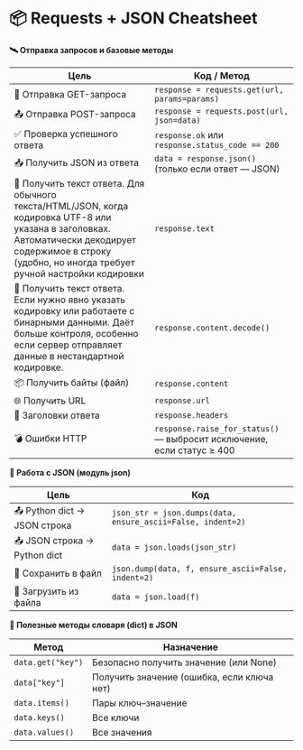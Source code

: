 # **📦 Requests + JSON Cheatsheet**

**🛰️ Отправка запросов и базовые методы**

| Цель                          | Код / Метод                                                                 |
|------------------------------|-----------------------------------------------------------------------------|
| 📡 Отправка GET-запроса      | `response = requests.get(url, params=params)`                              |
| 📤 Отправка POST-запроса     | `response = requests.post(url, json=data)`                                 |
| ✅ Проверка успешного ответа | `response.ok` или `response.status_code == 200`                            |
| 📥 Получить JSON из ответа   | `data = response.json()` (только если ответ — JSON)                        |
| 📄 Получить текст ответа. Для обычного текста/HTML/JSON, когда кодировка UTF-8 или указана в заголовках. Автоматически декодирует содержимое в строку (удобно, но иногда требует ручной настройки кодировки     | `response.text`                                                            |
| 📄 Получить текст ответа. Если нужно явно указать кодировку или работаете с бинарными данными. Даёт больше контроля, особенно если сервер отправляет данные в нестандартной кодировке.    | `response.content.decode()`                                                            |
| 📦 Получить байты (файл)     | `response.content`                                                         |
| 🌐 Получить URL              | `response.url`                                                             |
| 🧾 Заголовки ответа          | `response.headers`                                                         |
| 💣 Ошибки HTTP               | `response.raise_for_status()` — выбросит исключение, если статус ≥ 400    |

**🧾 Работа с JSON (модуль json)**

| Цель                          | Код                                                                          |
|------------------------------|-------------------------------------------------------------------------------|
| 📤 Python dict → JSON строка      | `json_str = json.dumps(data, ensure_ascii=False, indent=2)`                 |
| 📥 JSON строка → Python dict | `data = json.loads(json_str)`                                               |
| 💽 Сохранить в файл          | `json.dump(data, f, ensure_ascii=False, indent=2)`                          |
| 📂 Загрузить из файла         | `data = json.load(f)`                                                       |

**🧰 Полезные методы словаря (dict) в JSON**

| Метод               | Назначение                                   |
|---------------------|----------------------------------------------|
| `data.get("key")`   | Безопасно получить значение (или None)       |
| `data["key"]`       | Получить значение (ошибка, если ключа нет)   |
| `data.items()`      | Пары ключ–значение                           |
| `data.keys()`       | Все ключи                                    |
| `data.values()`     | Все значения                                 |
